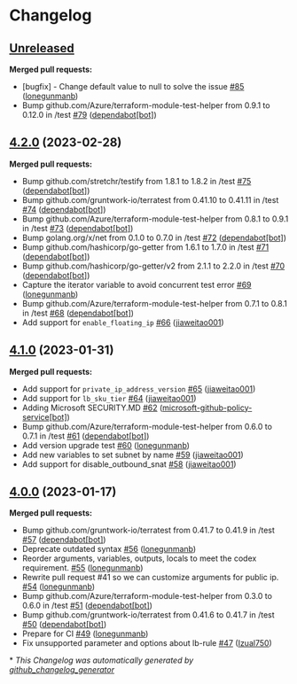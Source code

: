 # Changelog

## [Unreleased](https://github.com/Azure/terraform-azurerm-loadbalancer/tree/HEAD)

**Merged pull requests:**

- \[bugfix\] - Change default value to null to solve the issue [\#85](https://github.com/Azure/terraform-azurerm-loadbalancer/pull/85) ([lonegunmanb](https://github.com/lonegunmanb))
- Bump github.com/Azure/terraform-module-test-helper from 0.9.1 to 0.12.0 in /test [\#79](https://github.com/Azure/terraform-azurerm-loadbalancer/pull/79) ([dependabot[bot]](https://github.com/apps/dependabot))

## [4.2.0](https://github.com/Azure/terraform-azurerm-loadbalancer/tree/4.2.0) (2023-02-28)

**Merged pull requests:**

- Bump github.com/stretchr/testify from 1.8.1 to 1.8.2 in /test [\#75](https://github.com/Azure/terraform-azurerm-loadbalancer/pull/75) ([dependabot[bot]](https://github.com/apps/dependabot))
- Bump github.com/gruntwork-io/terratest from 0.41.10 to 0.41.11 in /test [\#74](https://github.com/Azure/terraform-azurerm-loadbalancer/pull/74) ([dependabot[bot]](https://github.com/apps/dependabot))
- Bump github.com/Azure/terraform-module-test-helper from 0.8.1 to 0.9.1 in /test [\#73](https://github.com/Azure/terraform-azurerm-loadbalancer/pull/73) ([dependabot[bot]](https://github.com/apps/dependabot))
- Bump golang.org/x/net from 0.1.0 to 0.7.0 in /test [\#72](https://github.com/Azure/terraform-azurerm-loadbalancer/pull/72) ([dependabot[bot]](https://github.com/apps/dependabot))
- Bump github.com/hashicorp/go-getter from 1.6.1 to 1.7.0 in /test [\#71](https://github.com/Azure/terraform-azurerm-loadbalancer/pull/71) ([dependabot[bot]](https://github.com/apps/dependabot))
- Bump github.com/hashicorp/go-getter/v2 from 2.1.1 to 2.2.0 in /test [\#70](https://github.com/Azure/terraform-azurerm-loadbalancer/pull/70) ([dependabot[bot]](https://github.com/apps/dependabot))
- Capture the iterator variable to avoid concurrent test error [\#69](https://github.com/Azure/terraform-azurerm-loadbalancer/pull/69) ([lonegunmanb](https://github.com/lonegunmanb))
- Bump github.com/Azure/terraform-module-test-helper from 0.7.1 to 0.8.1 in /test [\#68](https://github.com/Azure/terraform-azurerm-loadbalancer/pull/68) ([dependabot[bot]](https://github.com/apps/dependabot))
- Add support for `enable_floating_ip` [\#66](https://github.com/Azure/terraform-azurerm-loadbalancer/pull/66) ([jiaweitao001](https://github.com/jiaweitao001))

## [4.1.0](https://github.com/Azure/terraform-azurerm-loadbalancer/tree/4.1.0) (2023-01-31)

**Merged pull requests:**

- Add support for `private_ip_address_version` [\#65](https://github.com/Azure/terraform-azurerm-loadbalancer/pull/65) ([jiaweitao001](https://github.com/jiaweitao001))
- Add support for `lb_sku_tier` [\#64](https://github.com/Azure/terraform-azurerm-loadbalancer/pull/64) ([jiaweitao001](https://github.com/jiaweitao001))
- Adding Microsoft SECURITY.MD [\#62](https://github.com/Azure/terraform-azurerm-loadbalancer/pull/62) ([microsoft-github-policy-service[bot]](https://github.com/apps/microsoft-github-policy-service))
- Bump github.com/Azure/terraform-module-test-helper from 0.6.0 to 0.7.1 in /test [\#61](https://github.com/Azure/terraform-azurerm-loadbalancer/pull/61) ([dependabot[bot]](https://github.com/apps/dependabot))
- Add version upgrade test [\#60](https://github.com/Azure/terraform-azurerm-loadbalancer/pull/60) ([lonegunmanb](https://github.com/lonegunmanb))
- Add new variables to set subnet by name [\#59](https://github.com/Azure/terraform-azurerm-loadbalancer/pull/59) ([jiaweitao001](https://github.com/jiaweitao001))
- Add support for disable\_outbound\_snat [\#58](https://github.com/Azure/terraform-azurerm-loadbalancer/pull/58) ([jiaweitao001](https://github.com/jiaweitao001))

## [4.0.0](https://github.com/Azure/terraform-azurerm-loadbalancer/tree/4.0.0) (2023-01-17)

**Merged pull requests:**

- Bump github.com/gruntwork-io/terratest from 0.41.7 to 0.41.9 in /test [\#57](https://github.com/Azure/terraform-azurerm-loadbalancer/pull/57) ([dependabot[bot]](https://github.com/apps/dependabot))
- Deprecate outdated syntax [\#56](https://github.com/Azure/terraform-azurerm-loadbalancer/pull/56) ([lonegunmanb](https://github.com/lonegunmanb))
- Reorder arguments, variables, outputs, locals to meet the codex requirement. [\#55](https://github.com/Azure/terraform-azurerm-loadbalancer/pull/55) ([lonegunmanb](https://github.com/lonegunmanb))
- Rewrite pull request \#41 so we can customize arguments for public ip. [\#54](https://github.com/Azure/terraform-azurerm-loadbalancer/pull/54) ([lonegunmanb](https://github.com/lonegunmanb))
- Bump github.com/Azure/terraform-module-test-helper from 0.3.0 to 0.6.0 in /test [\#51](https://github.com/Azure/terraform-azurerm-loadbalancer/pull/51) ([dependabot[bot]](https://github.com/apps/dependabot))
- Bump github.com/gruntwork-io/terratest from 0.41.6 to 0.41.7 in /test [\#50](https://github.com/Azure/terraform-azurerm-loadbalancer/pull/50) ([dependabot[bot]](https://github.com/apps/dependabot))
- Prepare for CI [\#49](https://github.com/Azure/terraform-azurerm-loadbalancer/pull/49) ([lonegunmanb](https://github.com/lonegunmanb))
- Fix unsupported parameter and options about lb-rule [\#47](https://github.com/Azure/terraform-azurerm-loadbalancer/pull/47) ([Izual750](https://github.com/Izual750))



\* *This Changelog was automatically generated by [github_changelog_generator](https://github.com/github-changelog-generator/github-changelog-generator)*
